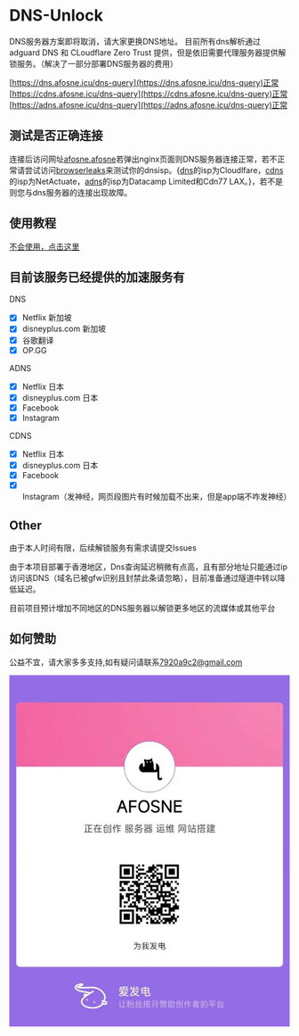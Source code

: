 # DNS-Unlock
  DNS服务器方案即将取消，请大家更换DNS地址。
  目前所有dns解析通过 adguard DNS 和 CLoudflare Zero Trust 提供，但是依旧需要代理服务器提供解锁服务。（解决了一部分部署DNS服务器的费用）


[https://dns.afosne.icu/dns-query](https://dns.afosne.icu/dns-query)正常<br/>
[https://cdns.afosne.icu/dns-query](https://cdns.afosne.icu/dns-query)正常<br/>
[https://adns.afosne.icu/dns-query](https://adns.afosne.icu/dns-query)正常<br/>

## 测试是否正确连接
  连接后访问网址[afosne.afosne](https://afosne.afosne/)若弹出nginx页面则DNS服务器连接正常，若不正常请尝试访问[browserleaks](https://browserleaks.com/dns)来测试你的dnsisp。{[dns](https://dns.afosne.icu/dns-query)的isp为Cloudlfare，[cdns](https://cdns.afosne.icu/dns-query)的isp为NetActuate，[adns](https://adns.afosne.icu/dns-query)的isp为Datacamp Limited和Cdn77 LAX。}，若不是则您与dns服务器的连接出现故障。

## 使用教程

[不会使用，点击这里](/tutorial.md)


## 目前该服务已经提供的加速服务有
DNS
- [x] Netflix 新加坡
- [x] disneyplus.com 新加坡
- [x] 谷歌翻译
- [x] OP.GG

ADNS
      
- [x] Netflix 日本
- [x] disneyplus.com 日本
- [x] Facebook
- [x] Instagram

CDNS

- [x] Netflix 日本
- [x] disneyplus.com 日本
- [x] Facebook
- [x] Instagram（发神经，网页段图片有时候加载不出来，但是app端不咋发神经）
## Other

由于本人时间有限，后续解锁服务有需求请提交Issues

由于本项目部署于香港地区，Dns查询延迟稍微有点高，且有部分地址只能通过ip访问该DNS（域名已被gfw识别且封禁此条请忽略），目前准备通过隧道中转以降低延迟。

目前项目预计增加不同地区的DNS服务器以解锁更多地区的流媒体或其他平台

## 如何赞助

公益不宜，请大家多多支持,如有疑问请联系[7920a9c2@gmail.com](mailto:7920a9c2@gmail.com) 

![爱发电](/img/afd.jpg)

